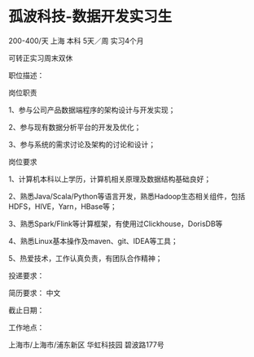 # 孤波科技-数据开发实习生

200-400/天 上海 本科 5天／周 实习4个月

可转正实习周末双休

职位描述：

岗位职责 

1、参与公司产品数据端程序的架构设计与开发实现；

 2、参与现有数据分析平台的开发及优化；

 3、参与系统的需求讨论及架构的讨论和设计；

 岗位要求

 1、计算机本科以上学历，计算机相关原理及数据结构基础良好；

 2、熟悉Java/Scala/Python等语言开发，熟悉Hadoop生态相关组件，包括HDFS，HIVE，Yarn，HBase等；

 3、熟悉Spark/Flink等计算框架，有使用过Clickhouse，DorisDB等 

4、熟悉Linux基本操作及maven、git、IDEA等工具； 

5、热爱技术，工作认真负责，有团队合作精神；

投递要求：

简历要求： 中文

截止日期：

工作地点：

上海市/上海市/浦东新区 华虹科技园 碧波路177号